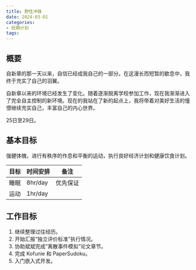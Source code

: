 ```yaml
---
title: 野性冲锋
date: 2024-03-01
categories:
- 短期计划
tags:
---
```


## 概要

自新章的那一天以来，自信已经成我自己的一部分。在这漫长而短暂的歇息中，我终于充实了自己的羽翼。

自新章以来的环境已经发生了变化。随着逐渐脱离学校参加工作，现在我渐渐进入了完全自主控制的新环境。现在的我站在了新的起点上，我将带着对美好生活的憧憬继续充实自己，丰富自己的内心世界。

25日至29日。

## 基本目标

强健体魄，进行有秩序的作息和平衡的运动，执行良好经济计划和健康饮食计划。

| 目标 | 时间安排 | 备注 |
| --- | --- | --- |
| 睡眠 | 8hr/day | 优先保证 |
| 运动 | 1hr/day | |

## 工作目标

1. 继续整理过往经历。
2. 开始汇报“独立评价标准”执行情况。
3. 协助斌斌完成“离散事件模拟”论文章节。
4. 完成 Kofunie 和 PaperSudoku。
5. 入门嵌入式开发。

<!-- | 类别 | 安排 | 项目 | 备注 |
| --- | --- | --- | --- |
| 语言综合 | 1hr/day | 练习汉语、英语和日语 |
| 编程大师 | 1hr/day | 算法练习 |
| 编程大师 | | 训练键盘速度并打造键盘速度练习工具，可参考 qwert-learner 和 typing.com；练习算法。 |
| 职业准备 | 2hr/iter | 编写简历并完善项目 |
| 职业准备 | 6hr/iter | 迭代 MetaDream |
| 公开交流 | 1hr/iter | 编写 wordpress-theme-yuu |
| 艺术创作 | 1hr/iter | 打造风格 |
| 艺术创作 | 8hr/iter | 通过广泛的学习并有主见地扎实推进《DKPK》| -->
